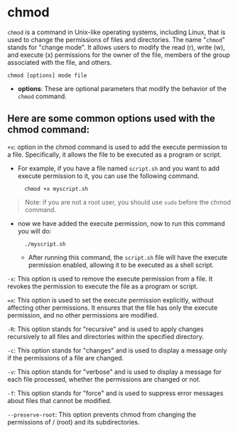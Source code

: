 # chmod

`chmod` is a command in Unix-like operating systems, including Linux, that is used to change the permissions of files and directories. The name "`chmod`" stands for "change mode". It allows users to modify the read (r), write (w), and execute (x) permissions for the owner of the file, members of the group associated with the file, and others.

```shell
chmod [options] mode file
```

- **options**: These are optional parameters that modify the behavior of the `chmod` command. 

## Here are some common options used with the chmod command:

`+x`: option in the chmod command is used to add the execute permission to a file. Specifically, it allows the file to be executed as a program or script.
- For example, if you have a file named `script.sh` and you want to add execute permission to it, you can use the following command. 

        chmod +x myscript.sh

> Note: if you are not a root user, you should use `sudo` before the chmod command.

- now we have added the execute permission, now to run this command you will do: 

        ./myscript.sh

    - After running this command, the `script.sh` file will have the execute permission enabled, allowing it to be executed as a shell script.

`-x`: This option is used to remove the execute permission from a file. It revokes the permission to execute the file as a program or script.

`=x`: This option is used to set the execute permission explicitly, without affecting other permissions. It ensures that the file has only the execute permission, and no other permissions are modified.

`-R`: This option stands for "recursive" and is used to apply changes recursively to all files and directories within the specified directory.

`-c`: This option stands for "changes" and is used to display a message only if the permissions of a file are changed.

`-v`: This option stands for "verbose" and is used to display a message for each file processed, whether the permissions are changed or not.

`-f`: This option stands for "force" and is used to suppress error messages about files that cannot be modified.

`--preserve-root`: This option prevents chmod from changing the permissions of / (root) and its subdirectories.


